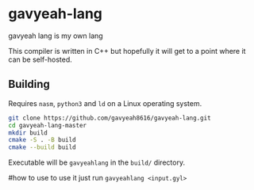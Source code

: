 # gavyeah-lang

gavyeah lang is my own lang 

This compiler is written in C++ but hopefully it will get to a point where it can be self-hosted.

## Building

Requires `nasm`, `python3` and `ld` on a Linux operating system.

```bash
git clone https://github.com/gavyeah8616/gavyeah-lang.git
cd gavyeah-lang-master
mkdir build
cmake -S . -B build
cmake --build build
```

Executable will be `gavyeahlang` in the `build/` directory.

#how to use
to use it just run `gavyeahlang <input.gyl>`
